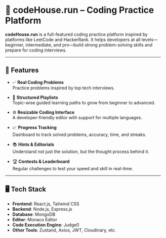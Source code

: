 # 🚀 codeHouse.run – Coding Practice Platform

**codeHouse.run** is a full-featured coding practice platform inspired by platforms like LeetCode and HackerRank. It helps developers at all levels—beginner, intermediate, and pro—build strong problem-solving skills and prepare for coding interviews.

---

## 🌟 Features

- ✅ **Real Coding Problems**  
  Practice problems inspired by top tech interviews.

- 🧠 **Structured Playlists**  
  Topic-wise guided learning paths to grow from beginner to advanced.

- ⚙️ **Resizable Coding Interface**  
  A developer-friendly editor with support for multiple languages.

- 📈 **Progress Tracking**  
  Dashboard to track solved problems, accuracy, time, and streaks.

- 📚 **Hints & Editorials**  
  Understand not just the solution, but the thought process behind it.

- 🏆 **Contests & Leaderboard**  
  Regular challenges to test your speed and skill in real-time.

---

## 🖥️ Tech Stack

- **Frontend**: React.js, Tailwind CSS
- **Backend**: Node.js, Express.js
- **Database**: MongoDB
- **Editor**: Monaco Editor
- **Code Execution Engine**: Judge0
- **Other Tools**: Zustand, Axios, JWT, Cloudinary, etc.
